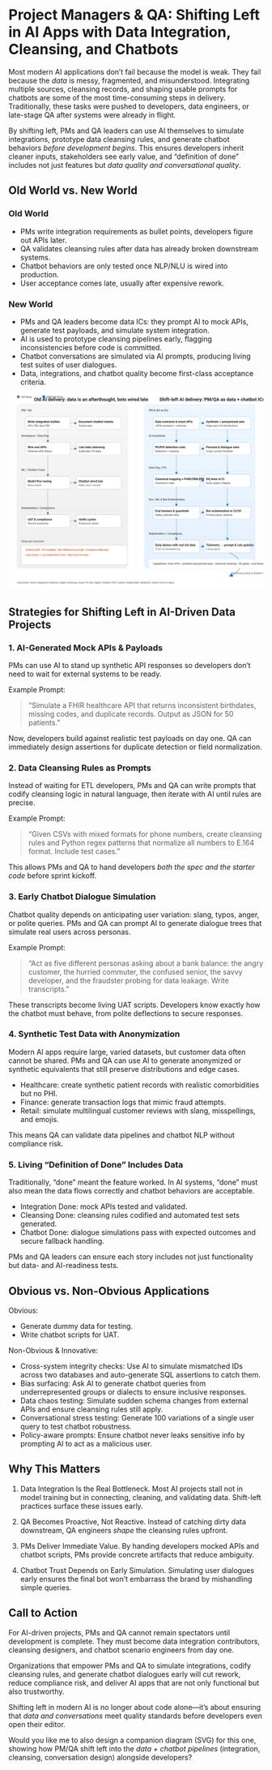 # Project Managers & QA: Shifting Left in AI Apps with Data Integration, Cleansing, and Chatbots

Most modern AI applications don’t fail because the model is weak. They fail because the *data* is messy, fragmented, and misunderstood. Integrating multiple sources, cleansing records, and shaping usable prompts for chatbots are some of the most time-consuming steps in delivery. Traditionally, these tasks were pushed to developers, data engineers, or late-stage QA after systems were already in flight.

By shifting left, PMs and QA leaders can use AI themselves to simulate integrations, prototype data cleansing rules, and generate chatbot behaviors *before development begins*. This ensures developers inherit cleaner inputs, stakeholders see early value, and “definition of done” includes not just features but *data quality and conversational quality*.

## Old World vs. New World

### Old World

* PMs write integration requirements as bullet points, developers figure out APIs later.
* QA validates cleansing rules after data has already broken downstream systems.
* Chatbot behaviors are only tested once NLP/NLU is wired into production.
* User acceptance comes late, usually after expensive rework.

### New World

* PMs and QA leaders become data ICs: they prompt AI to mock APIs, generate test payloads, and simulate system integration.
* AI is used to prototype cleansing pipelines early, flagging inconsistencies before code is committed.
* Chatbot conversations are simulated via AI prompts, producing living test suites of user dialogues.
* Data, integrations, and chatbot quality become first-class acceptance criteria.

![PM QA Shift Left](pm-qa-shift-left-ai.svg)

## Strategies for Shifting Left in AI-Driven Data Projects

### 1. AI-Generated Mock APIs & Payloads

PMs can use AI to stand up synthetic API responses so developers don’t need to wait for external systems to be ready.

Example Prompt:

> “Simulate a FHIR healthcare API that returns inconsistent birthdates, missing codes, and duplicate records. Output as JSON for 50 patients.”

Now, developers build against realistic test payloads on day one. QA can immediately design assertions for duplicate detection or field normalization.

### 2. Data Cleansing Rules as Prompts

Instead of waiting for ETL developers, PMs and QA can write prompts that codify cleansing logic in natural language, then iterate with AI until rules are precise.

Example Prompt:

> “Given CSVs with mixed formats for phone numbers, create cleansing rules and Python regex patterns that normalize all numbers to E.164 format. Include test cases.”

This allows PMs and QA to hand developers *both the spec and the starter code* before sprint kickoff.

### 3. Early Chatbot Dialogue Simulation

Chatbot quality depends on anticipating user variation: slang, typos, anger, or polite queries. PMs and QA can prompt AI to generate dialogue trees that simulate real users across personas.

Example Prompt:

> “Act as five different personas asking about a bank balance: the angry customer, the hurried commuter, the confused senior, the savvy developer, and the fraudster probing for data leakage. Write transcripts.”

These transcripts become living UAT scripts. Developers know exactly how the chatbot must behave, from polite deflections to secure responses.

### 4. Synthetic Test Data with Anonymization

Modern AI apps require large, varied datasets, but customer data often cannot be shared. PMs and QA can use AI to generate anonymized or synthetic equivalents that still preserve distributions and edge cases.

* Healthcare: create synthetic patient records with realistic comorbidities but no PHI.
* Finance: generate transaction logs that mimic fraud attempts.
* Retail: simulate multilingual customer reviews with slang, misspellings, and emojis.

This means QA can validate data pipelines and chatbot NLP without compliance risk.

### 5. Living “Definition of Done” Includes Data

Traditionally, “done” meant the feature worked. In AI systems, “done” must also mean the data flows correctly and chatbot behaviors are acceptable.

* Integration Done: mock APIs tested and validated.
* Cleansing Done: cleansing rules codified and automated test sets generated.
* Chatbot Done: dialogue simulations pass with expected outcomes and secure fallback handling.

PMs and QA leaders can ensure each story includes not just functionality but data- and AI-readiness tests.

## Obvious vs. Non-Obvious Applications

Obvious:

* Generate dummy data for testing.
* Write chatbot scripts for UAT.

Non-Obvious & Innovative:

* Cross-system integrity checks: Use AI to simulate mismatched IDs across two databases and auto-generate SQL assertions to catch them.
* Bias surfacing: Ask AI to generate chatbot queries from underrepresented groups or dialects to ensure inclusive responses.
* Data chaos testing: Simulate sudden schema changes from external APIs and ensure cleansing rules still apply.
* Conversational stress testing: Generate 100 variations of a single user query to test chatbot robustness.
* Policy-aware prompts: Ensure chatbot never leaks sensitive info by prompting AI to act as a malicious user.

## Why This Matters

1. Data Integration Is the Real Bottleneck. Most AI projects stall not in model training but in connecting, cleaning, and validating data. Shift-left practices surface these issues early.

2. QA Becomes Proactive, Not Reactive. Instead of catching dirty data downstream, QA engineers *shape* the cleansing rules upfront.

3. PMs Deliver Immediate Value. By handing developers mocked APIs and chatbot scripts, PMs provide concrete artifacts that reduce ambiguity.

4. Chatbot Trust Depends on Early Simulation. Simulating user dialogues early ensures the final bot won’t embarrass the brand by mishandling simple queries.

## Call to Action

For AI-driven projects, PMs and QA cannot remain spectators until development is complete. They must become data integration contributors, cleansing designers, and chatbot scenario engineers from day one.

Organizations that empower PMs and QA to simulate integrations, codify cleansing rules, and generate chatbot dialogues early will cut rework, reduce compliance risk, and deliver AI apps that are not only functional but also trustworthy.

Shifting left in modern AI is no longer about code alone—it’s about ensuring that *data and conversations* meet quality standards before developers even open their editor.

Would you like me to also design a companion diagram (SVG) for this one, showing how PM/QA shift left into the *data + chatbot pipelines* (integration, cleansing, conversation design) alongside developers?
